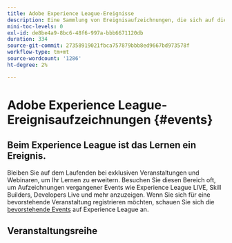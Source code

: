 ```yaml
---
title: Adobe Experience League-Ereignisse
description: Eine Sammlung von Ereignisaufzeichnungen, die sich auf die Verwendung von Enterprise-Produkten von Adobe konzentrieren
mini-toc-levels: 0
exl-id: de8be4a9-8bc6-48f6-997a-bbb6671120db
duration: 334
source-git-commit: 27358919021fbca757879bbb8ed9667bd973578f
workflow-type: tm+mt
source-wordcount: '1286'
ht-degree: 2%

---
```


# Adobe Experience League-Ereignisaufzeichnungen {#events}

## Beim Experience League ist das Lernen ein Ereignis.

Bleiben Sie auf dem Laufenden bei exklusiven Veranstaltungen und Webinaren, um Ihr Lernen zu erweitern. Besuchen Sie diesen Bereich oft, um Aufzeichnungen vergangener Events wie Experience League LIVE, Skill Builders, Developers Live und mehr anzuzeigen. Wenn Sie sich für eine bevorstehende Veranstaltung registrieren möchten, schauen Sie sich die [bevorstehende Events](https://%65xperienceleague.adobe.com/events/?lang=en) auf Experience League an.

## Veranstaltungsreihe

<!-- CARDS

* https://experienceleague.adobe.com/docs/events/acrobat-sign-webinars/overview.html
  {title = Acrobat Sign Webinars}
  {description = Learn from Adobe experts how to master new e-signature workflows in Acrobat Sign.}
  {image = https://cdn.experienceleague.adobe.com/thumb/exl-event-acrobat-sign-webinars.png}
{cta  = View recordings}
* https://experienceleague.adobe.com/docs/events/adobe-campaign-insider-recordings/overview.html
  {title = Adobe Campaign Insider Series}
  {description = Tips &amp; tricks and inspiration for Adobe Campaign customers to help evolve cross-channel marketing strategies, elevate team marketing practitioner skills, and help organizations launch more advanced cross-channel marketing strategies.}
  {image = https://cdn.experienceleague.adobe.com/thumb/exl-event-adobe-campaign-insider-series.png}
{cta  = View recordings}
* https://experienceleague.adobe.com/docs/events/adobe-content-management-forum-recordings/overview.html
  {title = Adobe Content Management Forum}
  {description = Learn from Adobe experts as they discuss the current and future state of content management strategy, deliverables, challenges, and technical requirements.}
  {image = https://cdn.experienceleague.adobe.com/thumb/exl-event-adobe-content-management-forum.png}
{cta  = View recordings}
* https://experienceleague.adobe.com/docs/events/adobe-commerce-product-update-recordings/overview.html
  {title = Adobe Commerce Product Updates}
  {description = The latest product innovations in Adobe Commerce, presented by the Adobe Commerce product team.}
  {image = https://cdn.experienceleague.adobe.com/thumb/exl-event-adobe-commerce-product-updates.png}
{cta  = View recordings}
* https://experienceleague.adobe.com/docs/events/adobe-developers-live-recordings/overview.html
  {title = Adobe Developers Live}
  {description = Adobe Developers Live brings together Adobe developers and experience builders with diverse backgrounds and a singular purpose - to create incredible end-to-end experiences.}
  {image = https://cdn.experienceleague.adobe.com/thumb/exl-event-adobe-developers-live.png}
{cta  = View recordings}
* https://experienceleague.adobe.com/docs/events/aem-champion-office-hours/overview.html
  {title = AEM Champion Office Hours}
  {description = If you are interested in advancing your knowledge and use of Adobe Experience Manager, interacting with Experience Manager thought leaders, and earning exclusive swag - then join the AEM Champion Office Hours User Group today!}
  {image = https://cdn.experienceleague.adobe.com/thumb/exl-event-aem-champions.png}
{cta  = View recordings}
* https://experienceleague.adobe.com/docs/events/apac-commerce-recordings/overview.html
  {title = APAC Adobe Commerce Webinars}
  {description = The APAC Commerce Webinar Series is a monthly cadence of workshops for Adobe Commerce customers that covers a wide range of topics from best practices to product roadmap and industry trends.}
  {image = https://cdn.experienceleague.adobe.com/thumb/exl-event-apac-commerce-series.png}
{cta  = View recordings}
* https://experienceleague.adobe.com/docs/events/adobe-customer-success-webinar-recordings/overview.html
  {title = Adobe Customer Success Webinars}
  {description = Adobe Customer Success-led webinars designed to empower you in optimizing your investment in Adobe's Experience Cloud. Gain valuable insights to maximize the value and increase the adoption of Adobe solutions.}
  {image = https://cdn.experienceleague.adobe.com/thumb/exl-event-customer-success-webinars.png}
{cta  = View recordings}
* https://experienceleague.adobe.com/docs/events/behind-the-brew-recordings/overview.html
  {title = Behind the Brew}
  {description = Behind the Brew, the companion series to Commerce & Coffee, is tailored for technically inclined customers seeking to master back-end best practices, integrations, and advanced functionalities to enhance their eCommerce experiences.}
  {image = https://cdn.experienceleague.adobe.com/thumb/exl-event-behind-the-brew.png}
{cta  = View recordings}
* https://experienceleague.adobe.com/docs/events/commerce-and-coffee-recordings/overview.html
  {title = Commerce and Coffee}
  {description = The Commerce & Coffee series is for existing Adobe Commerce customers of all skill levels and features Sr. Commerce Strategy Consultant, Corey Gelato. The series focuses on Commerce strategies and tactics, supported by statistics reflective of the event topic.}
  {image = https://cdn.experienceleague.adobe.com/thumb/exl-event-commerce-and-coffee.png}
{cta  = View recordings}
* https://experienceleague.adobe.com/docs/events/customer-data-management-voices-recordings/overview.html
  {title = Customer Data Management Voices}
  {description = Your destination as a customer data management technical and marketing practice leader and specialist. A one stop shop to hear from your peers, get inspired and learn about developments in martech.}
  {image = https://cdn.experienceleague.adobe.com/thumb/exl-event-customer-data-management-voices.png}
{cta  = View recordings}
* https://experienceleague.adobe.com/docs/events/data-drip-recordings/overview.html
  {title = Data Drip}
  {description = Join Adobe experts in the Data Drip series to explore the latest features and best practices in Adobe Analytics & Target, with live demonstrations ensuring customers maximize product potential and stay competitive.}
  {image = https://cdn.experienceleague.adobe.com/thumb/exl-event-data-drip.png}
{cta  = View recordings}
* https://experienceleague.adobe.com/docs/events/deep-dives-recordings/overview.html 
  {title = Deep Dives}
  {description = Deep Dive on-demand events recordings help you gain a better understanding how to use Adobe Marketo to support your business.}
  {image = https://cdn.experienceleague.adobe.com/thumb/exl-event-deep-dives.png}
{cta  = View recordings}
* https://experienceleague.adobe.com/docs/events/experience-league-live-recordings/overview.html
  {title = Experience League LIVE}
  {description = Experience League LIVE is a live streaming show produced by the Experience League team. It's a chance to connect with Adobe product experts and learn actionable tips, tricks, and strategies you can apply with the Adobe Experience Cloud applications.}
  {image = https://cdn.experienceleague.adobe.com/thumb/exl-event-experience-league-live.png}
{cta  = View recordings}
* https://experienceleague.adobe.com/docs/events/experience-manager-gems-recordings/overview.html
  {title = Experience Manager GEMS}
  {description = Technical Adobe Experience Manager deep dives delivered by Adobe experts. This series is a compliment of the product documentation and of all other technical channels regarding Adobe Experience Manager, allowing developers to get in touch and go deep on a specific topic.}
  {image = https://cdn.experienceleague.adobe.com/thumb/exl-event-aem-gems.png}
{cta  = View recordings}Experience Manager GEMS>
* https://experienceleague.adobe.com/docs/events/aemcs-release-update-recordings/overview.html
  {title = Experience Manager Release Overview}
  {description = Get a quick overview of the latest features on Adobe Experience Manager as a Cloud Service. These are short, roughly 10 minutes videos delivered by the AEM product team that share highlights of the latest release.}
  {image = https://cdn.experienceleague.adobe.com/thumb/exl-event-experience-manager-release-overview.png}
{cta  = View recordings}
* https://experienceleague.adobe.com/docs/events/learn-from-your-peers-recordings/overview.html
  {title = Learn from your Peers}  
  {description = Learn from Adobe experts and peers how to get the most from your Adobe solutions. With topics selected for practitioners, by practitioners, these interactive sessions share art of the possible use cases, best practices, and tips &amp; tricks.}
  {image = https://cdn.experienceleague.adobe.com/thumb/exl-event-learn-from-your-peers.png}
{cta  = View recordings}
* https://experienceleague.adobe.com/en/docs/events/genstudio-for-performance-marketing-events/overview
  {title = GenStudio for Performance Marketing Events}  
  {description = Discover upcoming and past webinars and events designed to help you master GenStudio for Performance Marketing.}
  {image = https://cdn.experienceleague.adobe.com/thumb/exl-event-genstudio-for-performance-marketing-events.png}
{cta  = View recordings}
* https://experienceleague.adobe.com/docs/events/marketo-and-mochas-recordings/overview.html
  {title = Marketo and Mochas}  
  {description = Marketo and Mochas will help you to gain a better understanding how to use Adobe Marketo to support your business.}
  {image = https://cdn.experienceleague.adobe.com/thumb/exl-event-marketo-and-mochas.png}
{cta  = View recordings}
* https://experienceleague.adobe.com/docs/events/espressos-and-experience-manager-recordings/overview.html
  {title = Espressos and Experience Manager}  
  {description = The Espressos & Experience Manager series, featuring Adobe experts, offers AEM (Sites & Assets) customers of all skill levels insights into common use cases, best practices, live demonstrations, and concludes with a Q&A session.}
  {image = https://cdn.experienceleague.adobe.com/thumb/exl-event-espressos-and-experience-manager.png}
{cta  = View recordings}
* https://experienceleague.adobe.com/docs/events/tech-sessions/overview.html
  {title = Experience Cloud Tech Sessions}  
  {description = Unlock Adobe Experience Cloud with Adobe expert-led Tech Sessions, available live and on-demand for seamless learning.}
  {image = https://cdn.experienceleague.adobe.com/thumb/exl-event-experience-cloud-tech-sessions.png}
{cta  = View recordings}
* https://experienceleague.adobe.com/docs/events/commerce-intelligence-webinar-recordings/overview.html
  {title = Adobe Commerce Intelligence}  
  {description = The Adobe Commerce Intelligence (aka MBI) webinar series is a periodic event for Adobe Commerce Intelligence customers. The webinars cover a wide range of topics and best practices for using Adobe Commerce Intelligence to its fullest potential.}
  {image = https://cdn.experienceleague.adobe.com/thumb/exl-event-adobe-commerce-intelligence-webinars.png}
{cta  = View recordings}
* https://experienceleague.adobe.com/docs/events/skill-builder-recordings/overview.html
  {title = Skill Builder}  
  {description = Skill Builder is a webinar series designed to build your knowledge base and maximize your investment in Adobe Experience Cloud.}
  {image = https://cdn.experienceleague.adobe.com/thumb/exl-event-skill-builders.png}
{cta  = View recordings}
* https://experienceleague.adobe.com/docs/events/the-skill-exchange-recordings/overview.html
  {title = Skill Exchange}  
  {description = Experience Makers The Skill Exchange is a global series of virtual customer learning events, focusing on diving deeper into Adobe Experience Cloud solutions. This program provides opportunity to learn from Adobe product experts and expert peers through sharing of best practices and tips &amp; tricks.}
  {image = https://cdn.experienceleague.adobe.com/thumb/exl-event-skill-exchange.png}
{cta  = View recordings}
* https://experienceleague.adobe.com/docs/events/wake-up-with-workfront-recordings/overview.html
  {title = Wake up with Workfront}  
  {description = The Wake Up with Workfront series showcases project management and workflow best practices for all skill levels, featuring actionable strategies, live demonstrations of Workfront's key features, and a concluding Q&A session.}
  {image = https://cdn.experienceleague.adobe.com/thumb/exl-event-wake-up-with-workfront.png}
{cta  = View recordings}
* https://experienceleague.adobe.com/docs/events/workfront-recordings/overview.html
  {title = Workfront}  
  {description = A library of recorded Workfront events where experts and peers share thoughts on how to use Workfront.}
  {image = https://cdn.experienceleague.adobe.com/thumb/exl-event-workfront.png}
{cta  = View recordings}

-->
<!-- START CARDS HTML - DO NOT MODIFY BY HAND -->
<div class="columns">
    <div class="column is-half-tablet is-half-desktop is-one-third-widescreen" aria-label="Acrobat Sign Webinars">
        <div class="card" style="height: 100%; display: flex; flex-direction: column; height: 100%;">
            <div class="card-image">
                <figure class="image x-is-16by9">
                    <a href="https://experienceleague.adobe.com/docs/events/acrobat-sign-webinars/overview.html" title="Acrobat Sign-Webinare" target="_blank" rel="referrer">
                        <img class="is-bordered-r-small" src="https://cdn.experienceleague.adobe.com/thumb/exl-event-acrobat-sign-webinars.png" alt="Acrobat Sign-Webinare"
                             style="width: 100%; aspect-ratio: 16 / 9; object-fit: cover; overflow: hidden; display: block; margin: auto;">
                    </a>
                </figure>
            </div>
            <div class="card-content is-padded-small" style="display: flex; flex-direction: column; flex-grow: 1; justify-content: space-between;">
                <div class="top-card-content">
                    <p class="headline is-size-6 has-text-weight-bold">
                        <a href="https://experienceleague.adobe.com/docs/events/acrobat-sign-webinars/overview.html" target="_blank" rel="referrer" title="Acrobat Sign-Webinare">Acrobat Sign-Webinare</a>
                    </p>
                    <p class="is-size-6">Erfahren Sie von Adobe-Experten, wie Sie neue E-Signatur-Workflows in Acrobat Sign meistern können.</p>
                </div>
                <a href="https://experienceleague.adobe.com/docs/events/acrobat-sign-webinars/overview.html" target="_blank" rel="referrer" class="spectrum-Button spectrum-Button--outline spectrum-Button--primary spectrum-Button--sizeM" style="align-self: flex-start; margin-top: 1rem;">
                    <span class="spectrum-Button-label has-no-wrap has-text-weight-bold">Aufzeichnungen anzeigen</span>
                </a>
            </div>
        </div>
    </div>
    <div class="column is-half-tablet is-half-desktop is-one-third-widescreen" aria-label="Adobe Campaign Insider Series">
        <div class="card" style="height: 100%; display: flex; flex-direction: column; height: 100%;">
            <div class="card-image">
                <figure class="image x-is-16by9">
                    <a href="https://experienceleague.adobe.com/docs/events/adobe-campaign-insider-recordings/overview.html" title="Adobe Campaign Insider-Reihe" target="_blank" rel="referrer">
                        <img class="is-bordered-r-small" src="https://cdn.experienceleague.adobe.com/thumb/exl-event-adobe-campaign-insider-series.png" alt="Adobe Campaign Insider-Reihe"
                             style="width: 100%; aspect-ratio: 16 / 9; object-fit: cover; overflow: hidden; display: block; margin: auto;">
                    </a>
                </figure>
            </div>
            <div class="card-content is-padded-small" style="display: flex; flex-direction: column; flex-grow: 1; justify-content: space-between;">
                <div class="top-card-content">
                    <p class="headline is-size-6 has-text-weight-bold">
                        <a href="https://experienceleague.adobe.com/docs/events/adobe-campaign-insider-recordings/overview.html" target="_blank" rel="referrer" title="Adobe Campaign Insider-Reihe">Adobe Campaign Insider-Reihe</a>
                    </p>
                    <p class="is-size-6">Tipps und Tricks und Anregungen für Kunden von Adobe Campaign, um kanalübergreifende Marketing-Strategien zu entwickeln, die Fähigkeiten von Team-Marketing-Fachleuten zu verbessern und Unternehmen dabei zu helfen, erweiterte kanalübergreifende Marketing-Strategien zu starten.</p>
                </div>
                <a href="https://experienceleague.adobe.com/docs/events/adobe-campaign-insider-recordings/overview.html" target="_blank" rel="referrer" class="spectrum-Button spectrum-Button--outline spectrum-Button--primary spectrum-Button--sizeM" style="align-self: flex-start; margin-top: 1rem;">
                    <span class="spectrum-Button-label has-no-wrap has-text-weight-bold">Aufzeichnungen anzeigen</span>
                </a>
            </div>
        </div>
    </div>
    <div class="column is-half-tablet is-half-desktop is-one-third-widescreen" aria-label="Adobe Content Management Forum">
        <div class="card" style="height: 100%; display: flex; flex-direction: column; height: 100%;">
            <div class="card-image">
                <figure class="image x-is-16by9">
                    <a href="https://experienceleague.adobe.com/docs/events/adobe-content-management-forum-recordings/overview.html" title="Adobe Content Management Forum" target="_blank" rel="referrer">
                        <img class="is-bordered-r-small" src="https://cdn.experienceleague.adobe.com/thumb/exl-event-adobe-content-management-forum.png" alt="Adobe Content Management Forum"
                             style="width: 100%; aspect-ratio: 16 / 9; object-fit: cover; overflow: hidden; display: block; margin: auto;">
                    </a>
                </figure>
            </div>
            <div class="card-content is-padded-small" style="display: flex; flex-direction: column; flex-grow: 1; justify-content: space-between;">
                <div class="top-card-content">
                    <p class="headline is-size-6 has-text-weight-bold">
                        <a href="https://experienceleague.adobe.com/docs/events/adobe-content-management-forum-recordings/overview.html" target="_blank" rel="referrer" title="Adobe Content Management Forum">Adobe Content Management Forum</a>
                    </p>
                    <p class="is-size-6">Lernen Sie von Adobe-Experten, die den aktuellen und zukünftigen Status der Content-Management-Strategie, Ergebnisse, Herausforderungen und technische Anforderungen besprechen.</p>
                </div>
                <a href="https://experienceleague.adobe.com/docs/events/adobe-content-management-forum-recordings/overview.html" target="_blank" rel="referrer" class="spectrum-Button spectrum-Button--outline spectrum-Button--primary spectrum-Button--sizeM" style="align-self: flex-start; margin-top: 1rem;">
                    <span class="spectrum-Button-label has-no-wrap has-text-weight-bold">Aufzeichnungen anzeigen</span>
                </a>
            </div>
        </div>
    </div>
    <div class="column is-half-tablet is-half-desktop is-one-third-widescreen" aria-label="Adobe Commerce Product Updates">
        <div class="card" style="height: 100%; display: flex; flex-direction: column; height: 100%;">
            <div class="card-image">
                <figure class="image x-is-16by9">
                    <a href="https://experienceleague.adobe.com/docs/events/adobe-commerce-product-update-recordings/overview.html" title="Adobe Commerce-Produktaktualisierungen" target="_blank" rel="referrer">
                        <img class="is-bordered-r-small" src="https://cdn.experienceleague.adobe.com/thumb/exl-event-adobe-commerce-product-updates.png" alt="Adobe Commerce-Produktaktualisierungen"
                             style="width: 100%; aspect-ratio: 16 / 9; object-fit: cover; overflow: hidden; display: block; margin: auto;">
                    </a>
                </figure>
            </div>
            <div class="card-content is-padded-small" style="display: flex; flex-direction: column; flex-grow: 1; justify-content: space-between;">
                <div class="top-card-content">
                    <p class="headline is-size-6 has-text-weight-bold">
                        <a href="https://experienceleague.adobe.com/docs/events/adobe-commerce-product-update-recordings/overview.html" target="_blank" rel="referrer" title="Adobe Commerce-Produktaktualisierungen">Adobe Commerce-Produktaktualisierungen</a>
                    </p>
                    <p class="is-size-6">Die neuesten Produktinnovationen in Adobe Commerce, präsentiert vom Adobe Commerce-Produktteam.</p>
                </div>
                <a href="https://experienceleague.adobe.com/docs/events/adobe-commerce-product-update-recordings/overview.html" target="_blank" rel="referrer" class="spectrum-Button spectrum-Button--outline spectrum-Button--primary spectrum-Button--sizeM" style="align-self: flex-start; margin-top: 1rem;">
                    <span class="spectrum-Button-label has-no-wrap has-text-weight-bold">Aufzeichnungen anzeigen</span>
                </a>
            </div>
        </div>
    </div>
    <div class="column is-half-tablet is-half-desktop is-one-third-widescreen" aria-label="Adobe Developers Live">
        <div class="card" style="height: 100%; display: flex; flex-direction: column; height: 100%;">
            <div class="card-image">
                <figure class="image x-is-16by9">
                    <a href="https://experienceleague.adobe.com/docs/events/adobe-developers-live-recordings/overview.html" title="Adobe Developers Live" target="_blank" rel="referrer">
                        <img class="is-bordered-r-small" src="https://cdn.experienceleague.adobe.com/thumb/exl-event-adobe-developers-live.png" alt="Adobe Developers Live"
                             style="width: 100%; aspect-ratio: 16 / 9; object-fit: cover; overflow: hidden; display: block; margin: auto;">
                    </a>
                </figure>
            </div>
            <div class="card-content is-padded-small" style="display: flex; flex-direction: column; flex-grow: 1; justify-content: space-between;">
                <div class="top-card-content">
                    <p class="headline is-size-6 has-text-weight-bold">
                        <a href="https://experienceleague.adobe.com/docs/events/adobe-developers-live-recordings/overview.html" target="_blank" rel="referrer" title="Adobe Developers Live">Adobe Developers Live</a>
                    </p>
                    <p class="is-size-6">Adobe Developers Live führt Adobe-Entwickler und Erlebnisgestalter mit unterschiedlichem Hintergrund zusammen, um herausragende End-to-End-Erlebnisse zu schaffen.</p>
                </div>
                <a href="https://experienceleague.adobe.com/docs/events/adobe-developers-live-recordings/overview.html" target="_blank" rel="referrer" class="spectrum-Button spectrum-Button--outline spectrum-Button--primary spectrum-Button--sizeM" style="align-self: flex-start; margin-top: 1rem;">
                    <span class="spectrum-Button-label has-no-wrap has-text-weight-bold">Aufzeichnungen anzeigen</span>
                </a>
            </div>
        </div>
    </div>
    <div class="column is-half-tablet is-half-desktop is-one-third-widescreen" aria-label="AEM Champion Office Hours">
        <div class="card" style="height: 100%; display: flex; flex-direction: column; height: 100%;">
            <div class="card-image">
                <figure class="image x-is-16by9">
                    <a href="https://experienceleague.adobe.com/docs/events/aem-champion-office-hours/overview.html" title="AEM Champion Office Hours" target="_blank" rel="referrer">
                        <img class="is-bordered-r-small" src="https://cdn.experienceleague.adobe.com/thumb/exl-event-aem-champions.png" alt="AEM Champion Office Hours"
                             style="width: 100%; aspect-ratio: 16 / 9; object-fit: cover; overflow: hidden; display: block; margin: auto;">
                    </a>
                </figure>
            </div>
            <div class="card-content is-padded-small" style="display: flex; flex-direction: column; flex-grow: 1; justify-content: space-between;">
                <div class="top-card-content">
                    <p class="headline is-size-6 has-text-weight-bold">
                        <a href="https://experienceleague.adobe.com/docs/events/aem-champion-office-hours/overview.html" target="_blank" rel="referrer" title="AEM Champion Office Hours">AEM Champion Office Hours</a>
                    </p>
                    <p class="is-size-6">Wenn Sie daran interessiert sind, Ihr Wissen über und die Verwendung von Adobe Experience Manager zu erweitern, mit Experience Manager-Vordenkern zu interagieren und exklusive Swaps zu erwerben, dann treten Sie noch heute der AEM Champion Office Hours-Benutzergruppe bei!</p>
                </div>
                <a href="https://experienceleague.adobe.com/docs/events/aem-champion-office-hours/overview.html" target="_blank" rel="referrer" class="spectrum-Button spectrum-Button--outline spectrum-Button--primary spectrum-Button--sizeM" style="align-self: flex-start; margin-top: 1rem;">
                    <span class="spectrum-Button-label has-no-wrap has-text-weight-bold">Aufzeichnungen anzeigen</span>
                </a>
            </div>
        </div>
    </div>
    <div class="column is-half-tablet is-half-desktop is-one-third-widescreen" aria-label="APAC Adobe Commerce Webinars">
        <div class="card" style="height: 100%; display: flex; flex-direction: column; height: 100%;">
            <div class="card-image">
                <figure class="image x-is-16by9">
                    <a href="https://experienceleague.adobe.com/docs/events/apac-commerce-recordings/overview.html" title="APAC Adobe Commerce-Webinare" target="_blank" rel="referrer">
                        <img class="is-bordered-r-small" src="https://cdn.experienceleague.adobe.com/thumb/exl-event-apac-commerce-series.png" alt="APAC Adobe Commerce-Webinare"
                             style="width: 100%; aspect-ratio: 16 / 9; object-fit: cover; overflow: hidden; display: block; margin: auto;">
                    </a>
                </figure>
            </div>
            <div class="card-content is-padded-small" style="display: flex; flex-direction: column; flex-grow: 1; justify-content: space-between;">
                <div class="top-card-content">
                    <p class="headline is-size-6 has-text-weight-bold">
                        <a href="https://experienceleague.adobe.com/docs/events/apac-commerce-recordings/overview.html" target="_blank" rel="referrer" title="APAC Adobe Commerce-Webinare">APAC Adobe Commerce-Webinare</a>
                    </p>
                    <p class="is-size-6">Die Webinar-Serie von APAC Commerce ist eine monatliche Reihe von Workshops für Adobe Commerce-Kunden, die eine breite Palette von Themen abdecken, von Best Practices bis hin zu Produkt-Roadmaps und Branchentrends.</p>
                </div>
                <a href="https://experienceleague.adobe.com/docs/events/apac-commerce-recordings/overview.html" target="_blank" rel="referrer" class="spectrum-Button spectrum-Button--outline spectrum-Button--primary spectrum-Button--sizeM" style="align-self: flex-start; margin-top: 1rem;">
                    <span class="spectrum-Button-label has-no-wrap has-text-weight-bold">Aufzeichnungen anzeigen</span>
                </a>
            </div>
        </div>
    </div>
    <div class="column is-half-tablet is-half-desktop is-one-third-widescreen" aria-label="Adobe Customer Success Webinars">
        <div class="card" style="height: 100%; display: flex; flex-direction: column; height: 100%;">
            <div class="card-image">
                <figure class="image x-is-16by9">
                    <a href="https://experienceleague.adobe.com/docs/events/adobe-customer-success-webinar-recordings/overview.html" title="Adobe Customer Success-Webinare" target="_blank" rel="referrer">
                        <img class="is-bordered-r-small" src="https://cdn.experienceleague.adobe.com/thumb/exl-event-customer-success-webinars.png" alt="Adobe Customer Success-Webinare"
                             style="width: 100%; aspect-ratio: 16 / 9; object-fit: cover; overflow: hidden; display: block; margin: auto;">
                    </a>
                </figure>
            </div>
            <div class="card-content is-padded-small" style="display: flex; flex-direction: column; flex-grow: 1; justify-content: space-between;">
                <div class="top-card-content">
                    <p class="headline is-size-6 has-text-weight-bold">
                        <a href="https://experienceleague.adobe.com/docs/events/adobe-customer-success-webinar-recordings/overview.html" target="_blank" rel="referrer" title="Adobe Customer Success-Webinare">Adobe-Kundenerfolgs-Webinare</a>
                    </p>
                    <p class="is-size-6">Adobe Kundenerfolgs-geführte Webinare, die Sie bei der Optimierung Ihrer Investition in Adobe-Experience Cloud unterstützen. Wertvolle Erkenntnisse gewinnen, um den Wert zu maximieren und die Akzeptanz von Adobe-Lösungen zu steigern.</p>
                </div>
                <a href="https://experienceleague.adobe.com/docs/events/adobe-customer-success-webinar-recordings/overview.html" target="_blank" rel="referrer" class="spectrum-Button spectrum-Button--outline spectrum-Button--primary spectrum-Button--sizeM" style="align-self: flex-start; margin-top: 1rem;">
                    <span class="spectrum-Button-label has-no-wrap has-text-weight-bold">Aufzeichnungen anzeigen</span>
                </a>
            </div>
        </div>
    </div>
    <div class="column is-half-tablet is-half-desktop is-one-third-widescreen" aria-label="Behind the Brew">
        <div class="card" style="height: 100%; display: flex; flex-direction: column; height: 100%;">
            <div class="card-image">
                <figure class="image x-is-16by9">
                    <a href="https://experienceleague.adobe.com/docs/events/behind-the-brew-recordings/overview.html" title="In: Behind the Brew" target="_blank" rel="referrer">
                        <img class="is-bordered-r-small" src="https://cdn.experienceleague.adobe.com/thumb/exl-event-behind-the-brew.png" alt="In: Behind the Brew"
                             style="width: 100%; aspect-ratio: 16 / 9; object-fit: cover; overflow: hidden; display: block; margin: auto;">
                    </a>
                </figure>
            </div>
            <div class="card-content is-padded-small" style="display: flex; flex-direction: column; flex-grow: 1; justify-content: space-between;">
                <div class="top-card-content">
                    <p class="headline is-size-6 has-text-weight-bold">
                        <a href="https://experienceleague.adobe.com/docs/events/behind-the-brew-recordings/overview.html" target="_blank" rel="referrer" title="In: Behind the Brew">Hinter dem Gebräu</a>
                    </p>
                    <p class="is-size-6">Behind the Brew, die Begleitserie zu Commerce &amp; Coffee, ist auf technisch versierte Kundinnen und Kunden zugeschnitten, die versuchen, Back-End-Best Practices, Integrationen und erweiterte Funktionen zu beherrschen, um ihre E-Commerce-Erlebnisse zu verbessern.</p>
                </div>
                <a href="https://experienceleague.adobe.com/docs/events/behind-the-brew-recordings/overview.html" target="_blank" rel="referrer" class="spectrum-Button spectrum-Button--outline spectrum-Button--primary spectrum-Button--sizeM" style="align-self: flex-start; margin-top: 1rem;">
                    <span class="spectrum-Button-label has-no-wrap has-text-weight-bold">Aufzeichnungen anzeigen</span>
                </a>
            </div>
        </div>
    </div>
    <div class="column is-half-tablet is-half-desktop is-one-third-widescreen" aria-label="Commerce and Coffee">
        <div class="card" style="height: 100%; display: flex; flex-direction: column; height: 100%;">
            <div class="card-image">
                <figure class="image x-is-16by9">
                    <a href="https://experienceleague.adobe.com/docs/events/commerce-and-coffee-recordings/overview.html" title="Commerce und Kaffee" target="_blank" rel="referrer">
                        <img class="is-bordered-r-small" src="https://cdn.experienceleague.adobe.com/thumb/exl-event-commerce-and-coffee.png" alt="Commerce und Kaffee"
                             style="width: 100%; aspect-ratio: 16 / 9; object-fit: cover; overflow: hidden; display: block; margin: auto;">
                    </a>
                </figure>
            </div>
            <div class="card-content is-padded-small" style="display: flex; flex-direction: column; flex-grow: 1; justify-content: space-between;">
                <div class="top-card-content">
                    <p class="headline is-size-6 has-text-weight-bold">
                        <a href="https://experienceleague.adobe.com/docs/events/commerce-and-coffee-recordings/overview.html" target="_blank" rel="referrer" title="Commerce und Kaffee">Commerce und Kaffee</a>
                    </p>
                    <p class="is-size-6">Die Commerce &amp; Coffee-Serie richtet sich an bestehende Adobe Commerce-Kunden aller Qualifikationsstufen und Funktionen, Sr. Commerce Strategy Consultant, Corey Gelato. Die Serie konzentriert sich auf Strategien und Taktiken von Commerce, unterstützt durch Statistiken, die das Veranstaltungsthema widerspiegeln.</p>
                </div>
                <a href="https://experienceleague.adobe.com/docs/events/commerce-and-coffee-recordings/overview.html" target="_blank" rel="referrer" class="spectrum-Button spectrum-Button--outline spectrum-Button--primary spectrum-Button--sizeM" style="align-self: flex-start; margin-top: 1rem;">
                    <span class="spectrum-Button-label has-no-wrap has-text-weight-bold">Aufzeichnungen anzeigen</span>
                </a>
            </div>
        </div>
    </div>
    <div class="column is-half-tablet is-half-desktop is-one-third-widescreen" aria-label="Customer Data Management Voices">
        <div class="card" style="height: 100%; display: flex; flex-direction: column; height: 100%;">
            <div class="card-image">
                <figure class="image x-is-16by9">
                    <a href="https://experienceleague.adobe.com/docs/events/customer-data-management-voices-recordings/overview.html?lang=de" title="Customer Data Management - Voices" target="_blank" rel="referrer">
                        <img class="is-bordered-r-small" src="https://cdn.experienceleague.adobe.com/thumb/exl-event-customer-data-management-voices.png" alt="Customer Data Management - Voices"
                             style="width: 100%; aspect-ratio: 16 / 9; object-fit: cover; overflow: hidden; display: block; margin: auto;">
                    </a>
                </figure>
            </div>
            <div class="card-content is-padded-small" style="display: flex; flex-direction: column; flex-grow: 1; justify-content: space-between;">
                <div class="top-card-content">
                    <p class="headline is-size-6 has-text-weight-bold">
                        <a href="https://experienceleague.adobe.com/docs/events/customer-data-management-voices-recordings/overview.html?lang=de" target="_blank" rel="referrer" title="Customer Data Management - Voices">Customer Data Management - Voices</a>
                    </p>
                    <p class="is-size-6">Ihr Ziel als technischer Leiter und Spezialist für Kundendaten-Management und Marketing. Ein One-Stopp-Shop, um von Gleich gesinnten zu hören, sich inspirieren zu lassen und mehr über Entwicklungen in martech zu erfahren.</p>
                </div>
                <a href="https://experienceleague.adobe.com/docs/events/customer-data-management-voices-recordings/overview.html?lang=de" target="_blank" rel="referrer" class="spectrum-Button spectrum-Button--outline spectrum-Button--primary spectrum-Button--sizeM" style="align-self: flex-start; margin-top: 1rem;">
                    <span class="spectrum-Button-label has-no-wrap has-text-weight-bold">Aufzeichnungen anzeigen</span>
                </a>
            </div>
        </div>
    </div>
    <div class="column is-half-tablet is-half-desktop is-one-third-widescreen" aria-label="Data Drip">
        <div class="card" style="height: 100%; display: flex; flex-direction: column; height: 100%;">
            <div class="card-image">
                <figure class="image x-is-16by9">
                    <a href="https://experienceleague.adobe.com/docs/events/data-drip-recordings/overview.html" title="Datenverlust" target="_blank" rel="referrer">
                        <img class="is-bordered-r-small" src="https://cdn.experienceleague.adobe.com/thumb/exl-event-data-drip.png" alt="Datenverlust"
                             style="width: 100%; aspect-ratio: 16 / 9; object-fit: cover; overflow: hidden; display: block; margin: auto;">
                    </a>
                </figure>
            </div>
            <div class="card-content is-padded-small" style="display: flex; flex-direction: column; flex-grow: 1; justify-content: space-between;">
                <div class="top-card-content">
                    <p class="headline is-size-6 has-text-weight-bold">
                        <a href="https://experienceleague.adobe.com/docs/events/data-drip-recordings/overview.html" target="_blank" rel="referrer" title="Datenverlust">Datentropfen</a>
                    </p>
                    <p class="is-size-6">Erkunden Sie gemeinsam mit Adobe-Experten der Data Drip-Serie die neuesten Funktionen und Best Practices in Adobe Analytics und Target. Live-Demonstrationen sorgen dafür, dass Kunden ihr Produktpotenzial maximieren und wettbewerbsfähig bleiben.</p>
                </div>
                <a href="https://experienceleague.adobe.com/docs/events/data-drip-recordings/overview.html" target="_blank" rel="referrer" class="spectrum-Button spectrum-Button--outline spectrum-Button--primary spectrum-Button--sizeM" style="align-self: flex-start; margin-top: 1rem;">
                    <span class="spectrum-Button-label has-no-wrap has-text-weight-bold">Aufzeichnungen anzeigen</span>
                </a>
            </div>
        </div>
    </div>
    <div class="column is-half-tablet is-half-desktop is-one-third-widescreen" aria-label="Deep Dives">
        <div class="card" style="height: 100%; display: flex; flex-direction: column; height: 100%;">
            <div class="card-image">
                <figure class="image x-is-16by9">
                    <a href="https://experienceleague.adobe.com/docs/events/deep-dives-recordings/overview.html" title="Tiefe Tauchgänge" target="_blank" rel="referrer">
                        <img class="is-bordered-r-small" src="https://cdn.experienceleague.adobe.com/thumb/exl-event-deep-dives.png" alt="Tiefe Tauchgänge"
                             style="width: 100%; aspect-ratio: 16 / 9; object-fit: cover; overflow: hidden; display: block; margin: auto;">
                    </a>
                </figure>
            </div>
            <div class="card-content is-padded-small" style="display: flex; flex-direction: column; flex-grow: 1; justify-content: space-between;">
                <div class="top-card-content">
                    <p class="headline is-size-6 has-text-weight-bold">
                        <a href="https://experienceleague.adobe.com/docs/events/deep-dives-recordings/overview.html" target="_blank" rel="referrer" title="Tiefe Tauchgänge">Tiefe Tauchgänge</a>
                    </p>
                    <p class="is-size-6">Detaillierte Einblicke in die On-Demand-Ereignisaufzeichnungen helfen Ihnen dabei, besser zu verstehen, wie Sie Adobe Marketo zur Unterstützung Ihres Unternehmens verwenden können.</p>
                </div>
                <a href="https://experienceleague.adobe.com/docs/events/deep-dives-recordings/overview.html" target="_blank" rel="referrer" class="spectrum-Button spectrum-Button--outline spectrum-Button--primary spectrum-Button--sizeM" style="align-self: flex-start; margin-top: 1rem;">
                    <span class="spectrum-Button-label has-no-wrap has-text-weight-bold">Aufzeichnungen anzeigen</span>
                </a>
            </div>
        </div>
    </div>
    <div class="column is-half-tablet is-half-desktop is-one-third-widescreen" aria-label="Experience League LIVE">
        <div class="card" style="height: 100%; display: flex; flex-direction: column; height: 100%;">
            <div class="card-image">
                <figure class="image x-is-16by9">
                    <a href="https://experienceleague.adobe.com/docs/events/experience-league-live-recordings/overview.html" title="Experience League LIVE " target="_blank" rel="referrer">
                        <img class="is-bordered-r-small" src="https://cdn.experienceleague.adobe.com/thumb/exl-event-experience-league-live.png" alt="Experience League LIVE "
                             style="width: 100%; aspect-ratio: 16 / 9; object-fit: cover; overflow: hidden; display: block; margin: auto;">
                    </a>
                </figure>
            </div>
            <div class="card-content is-padded-small" style="display: flex; flex-direction: column; flex-grow: 1; justify-content: space-between;">
                <div class="top-card-content">
                    <p class="headline is-size-6 has-text-weight-bold">
                        <a href="https://experienceleague.adobe.com/docs/events/experience-league-live-recordings/overview.html" target="_blank" rel="referrer" title="Experience League LIVE ">Experience League LIVE </a>
                    </p>
                    <p class="is-size-6">Experience League LIVE ist eine vom Experience League-Team produzierte Live-Streaming-Show. Dort haben Sie Gelegenheit, sich mit Adobe-Produktexperten auszutauschen und praktische Tipps, Tricks und Strategien für die Arbeit mit den Adobe Experience Cloud-Programmen kennenzulernen.</p>
                </div>
                <a href="https://experienceleague.adobe.com/docs/events/experience-league-live-recordings/overview.html" target="_blank" rel="referrer" class="spectrum-Button spectrum-Button--outline spectrum-Button--primary spectrum-Button--sizeM" style="align-self: flex-start; margin-top: 1rem;">
                    <span class="spectrum-Button-label has-no-wrap has-text-weight-bold">Aufzeichnungen anzeigen</span>
                </a>
            </div>
        </div>
    </div>
    <div class="column is-half-tablet is-half-desktop is-one-third-widescreen" aria-label="Experience Manager GEMS">
        <div class="card" style="height: 100%; display: flex; flex-direction: column; height: 100%;">
            <div class="card-image">
                <figure class="image x-is-16by9">
                    <a href="https://experienceleague.adobe.com/docs/events/experience-manager-gems-recordings/overview.html" title="EXPERIENCE MANAGER GEMS" target="_blank" rel="referrer">
                        <img class="is-bordered-r-small" src="https://cdn.experienceleague.adobe.com/thumb/exl-event-aem-gems.png" alt="EXPERIENCE MANAGER GEMS"
                             style="width: 100%; aspect-ratio: 16 / 9; object-fit: cover; overflow: hidden; display: block; margin: auto;">
                    </a>
                </figure>
            </div>
            <div class="card-content is-padded-small" style="display: flex; flex-direction: column; flex-grow: 1; justify-content: space-between;">
                <div class="top-card-content">
                    <p class="headline is-size-6 has-text-weight-bold">
                        <a href="https://experienceleague.adobe.com/docs/events/experience-manager-gems-recordings/overview.html" target="_blank" rel="referrer" title="EXPERIENCE MANAGER GEMS">Experience Manager-GEMS</a>
                    </p>
                    <p class="is-size-6">Detaillierte Einblicke in technische Adobe Experience Manager von Adobe-Experten. Diese Reihe ist eine Ergänzung der Produktdokumentation und aller anderen technischen Kanäle zu Adobe Experience Manager, sodass Entwicklerinnen und Entwickler sich mit einem bestimmten Thema vertraut machen können.</p>
                </div>
                <a href="https://experienceleague.adobe.com/docs/events/experience-manager-gems-recordings/overview.html" target="_blank" rel="referrer" class="spectrum-Button spectrum-Button--outline spectrum-Button--primary spectrum-Button--sizeM" style="align-self: flex-start; margin-top: 1rem;">
                    <span class="spectrum-Button-label has-no-wrap has-text-weight-bold">Aufzeichnungen anzeigen</span>
                </a>
            </div>
        </div>
    </div>
    <div class="column is-half-tablet is-half-desktop is-one-third-widescreen" aria-label="Experience Manager Release Overview">
        <div class="card" style="height: 100%; display: flex; flex-direction: column; height: 100%;">
            <div class="card-image">
                <figure class="image x-is-16by9">
                    <a href="https://experienceleague.adobe.com/docs/events/aemcs-release-update-recordings/overview.html?lang=de" title="Übersicht über die Experience Manager-Version" target="_blank" rel="referrer">
                        <img class="is-bordered-r-small" src="https://cdn.experienceleague.adobe.com/thumb/exl-event-experience-manager-release-overview.png" alt="Übersicht über die Experience Manager-Version"
                             style="width: 100%; aspect-ratio: 16 / 9; object-fit: cover; overflow: hidden; display: block; margin: auto;">
                    </a>
                </figure>
            </div>
            <div class="card-content is-padded-small" style="display: flex; flex-direction: column; flex-grow: 1; justify-content: space-between;">
                <div class="top-card-content">
                    <p class="headline is-size-6 has-text-weight-bold">
                        Übersicht über die <a href="https://experienceleague.adobe.com/docs/events/aemcs-release-update-recordings/overview.html?lang=de" target="_blank" rel="referrer" title="Übersicht über die Experience Manager-Version">Experience Manager-Version</a>
                    </p>
                    <p class="is-size-6">Verschaffen Sie sich einen schnellen Überblick über die neuesten Funktionen in Adobe Experience Manager as a Cloud Service. Dies sind kurze, etwa 10-minütige Videos, die vom AEM-Produkt-Team bereitgestellt werden und über die Highlights der neuesten Version informieren.</p>
                </div>
                <a href="https://experienceleague.adobe.com/docs/events/aemcs-release-update-recordings/overview.html?lang=de" target="_blank" rel="referrer" class="spectrum-Button spectrum-Button--outline spectrum-Button--primary spectrum-Button--sizeM" style="align-self: flex-start; margin-top: 1rem;">
                    <span class="spectrum-Button-label has-no-wrap has-text-weight-bold">Aufzeichnungen anzeigen</span>
                </a>
            </div>
        </div>
    </div>
    <div class="column is-half-tablet is-half-desktop is-one-third-widescreen" aria-label="Learn from your Peers">
        <div class="card" style="height: 100%; display: flex; flex-direction: column; height: 100%;">
            <div class="card-image">
                <figure class="image x-is-16by9">
                    <a href="https://experienceleague.adobe.com/docs/events/learn-from-your-peers-recordings/overview.html" title="Von Kollegen lernen" target="_blank" rel="referrer">
                        <img class="is-bordered-r-small" src="https://cdn.experienceleague.adobe.com/thumb/exl-event-learn-from-your-peers.png" alt="Von Kollegen lernen"
                             style="width: 100%; aspect-ratio: 16 / 9; object-fit: cover; overflow: hidden; display: block; margin: auto;">
                    </a>
                </figure>
            </div>
            <div class="card-content is-padded-small" style="display: flex; flex-direction: column; flex-grow: 1; justify-content: space-between;">
                <div class="top-card-content">
                    <p class="headline is-size-6 has-text-weight-bold">
                        <a href="https://experienceleague.adobe.com/docs/events/learn-from-your-peers-recordings/overview.html" target="_blank" rel="referrer" title="Von Kollegen lernen">Lernen von Kollegen</a>
                    </p>
                    <p class="is-size-6">Erfahren Sie von Adobe-Experten und Kollegen, wie Sie Ihre Adobe-Lösungen optimal nutzen können. Mit Themen, die von Fachleuten bzw. Fachleuten ausgewählt wurden, teilen diese interaktiven Sitzungen einen Teil der möglichen Anwendungsfälle, Best Practices und Tipps und Tricks.</p>
                </div>
                <a href="https://experienceleague.adobe.com/docs/events/learn-from-your-peers-recordings/overview.html" target="_blank" rel="referrer" class="spectrum-Button spectrum-Button--outline spectrum-Button--primary spectrum-Button--sizeM" style="align-self: flex-start; margin-top: 1rem;">
                    <span class="spectrum-Button-label has-no-wrap has-text-weight-bold">Aufzeichnungen anzeigen</span>
                </a>
            </div>
        </div>
    </div>
    <div class="column is-half-tablet is-half-desktop is-one-third-widescreen" aria-label="GenStudio for Performance Marketing Events">
        <div class="card" style="height: 100%; display: flex; flex-direction: column; height: 100%;">
            <div class="card-image">
                <figure class="image x-is-16by9">
                    <a href="https://experienceleague.adobe.com/en/docs/events/genstudio-for-performance-marketing-events/overview" title="GenStudio for Performance Marketing-Ereignisse" target="_blank" rel="referrer">
                        <img class="is-bordered-r-small" src="https://cdn.experienceleague.adobe.com/thumb/exl-event-genstudio-for-performance-marketing-events.png" alt="GenStudio for Performance Marketing-Ereignisse"
                             style="width: 100%; aspect-ratio: 16 / 9; object-fit: cover; overflow: hidden; display: block; margin: auto;">
                    </a>
                </figure>
            </div>
            <div class="card-content is-padded-small" style="display: flex; flex-direction: column; flex-grow: 1; justify-content: space-between;">
                <div class="top-card-content">
                    <p class="headline is-size-6 has-text-weight-bold">
                        <a href="https://experienceleague.adobe.com/en/docs/events/genstudio-for-performance-marketing-events/overview" target="_blank" rel="referrer" title="GenStudio for Performance Marketing-Ereignisse">GenStudio for Performance Marketing-Ereignisse</a>
                    </p>
                    <p class="is-size-6">Entdecken Sie bevorstehende und frühere Webinare und Veranstaltungen, die Ihnen dabei helfen, GenStudio for Performance Marketing zu meistern.</p>
                </div>
                <a href="https://experienceleague.adobe.com/en/docs/events/genstudio-for-performance-marketing-events/overview" target="_blank" rel="referrer" class="spectrum-Button spectrum-Button--outline spectrum-Button--primary spectrum-Button--sizeM" style="align-self: flex-start; margin-top: 1rem;">
                    <span class="spectrum-Button-label has-no-wrap has-text-weight-bold">Aufzeichnungen anzeigen</span>
                </a>
            </div>
        </div>
    </div>
    <div class="column is-half-tablet is-half-desktop is-one-third-widescreen" aria-label="Marketo and Mochas">
        <div class="card" style="height: 100%; display: flex; flex-direction: column; height: 100%;">
            <div class="card-image">
                <figure class="image x-is-16by9">
                    <a href="https://experienceleague.adobe.com/docs/events/marketo-and-mochas-recordings/overview.html" title="Marketo und Mokkas" target="_blank" rel="referrer">
                        <img class="is-bordered-r-small" src="https://cdn.experienceleague.adobe.com/thumb/exl-event-marketo-and-mochas.png" alt="Marketo und Mokkas"
                             style="width: 100%; aspect-ratio: 16 / 9; object-fit: cover; overflow: hidden; display: block; margin: auto;">
                    </a>
                </figure>
            </div>
            <div class="card-content is-padded-small" style="display: flex; flex-direction: column; flex-grow: 1; justify-content: space-between;">
                <div class="top-card-content">
                    <p class="headline is-size-6 has-text-weight-bold">
                        <a href="https://experienceleague.adobe.com/docs/events/marketo-and-mochas-recordings/overview.html" target="_blank" rel="referrer" title="Marketo und Mokkas">Marketo und Mokkas</a>
                    </p>
                    <p class="is-size-6">Marketo und Mokkas helfen Ihnen dabei, besser zu verstehen, wie Sie Adobe Marketo verwenden können, um Ihr Unternehmen zu unterstützen.</p>
                </div>
                <a href="https://experienceleague.adobe.com/docs/events/marketo-and-mochas-recordings/overview.html" target="_blank" rel="referrer" class="spectrum-Button spectrum-Button--outline spectrum-Button--primary spectrum-Button--sizeM" style="align-self: flex-start; margin-top: 1rem;">
                    <span class="spectrum-Button-label has-no-wrap has-text-weight-bold">Aufzeichnungen anzeigen</span>
                </a>
            </div>
        </div>
    </div>
    <div class="column is-half-tablet is-half-desktop is-one-third-widescreen" aria-label="Espressos and Experience Manager">
        <div class="card" style="height: 100%; display: flex; flex-direction: column; height: 100%;">
            <div class="card-image">
                <figure class="image x-is-16by9">
                    <a href="https://experienceleague.adobe.com/docs/events/espressos-and-experience-manager-recordings/overview.html" title="Espresso und Experience Manager" target="_blank" rel="referrer">
                        <img class="is-bordered-r-small" src="https://cdn.experienceleague.adobe.com/thumb/exl-event-espressos-and-experience-manager.png" alt="Espresso und Experience Manager"
                             style="width: 100%; aspect-ratio: 16 / 9; object-fit: cover; overflow: hidden; display: block; margin: auto;">
                    </a>
                </figure>
            </div>
            <div class="card-content is-padded-small" style="display: flex; flex-direction: column; flex-grow: 1; justify-content: space-between;">
                <div class="top-card-content">
                    <p class="headline is-size-6 has-text-weight-bold">
                        <a href="https://experienceleague.adobe.com/docs/events/espressos-and-experience-manager-recordings/overview.html" target="_blank" rel="referrer" title="Espresso und Experience Manager">Espresso und Experience Manager </a>
                    </p>
                    <p class="is-size-6">Die Espresso &amp; Experience Manager-Serie mit Adobe-Experten bietet AEM-Kunden (Sites &amp; Assets) aller Qualifikationsstufen Einblicke in gängige Anwendungsfälle, Best Practices, Live-Demonstrationen und schließt mit einer Frage- und Antwortsitzung ab.</p>
                </div>
                <a href="https://experienceleague.adobe.com/docs/events/espressos-and-experience-manager-recordings/overview.html" target="_blank" rel="referrer" class="spectrum-Button spectrum-Button--outline spectrum-Button--primary spectrum-Button--sizeM" style="align-self: flex-start; margin-top: 1rem;">
                    <span class="spectrum-Button-label has-no-wrap has-text-weight-bold">Aufzeichnungen anzeigen</span>
                </a>
            </div>
        </div>
    </div>
    <div class="column is-half-tablet is-half-desktop is-one-third-widescreen" aria-label="Experience Cloud Tech Sessions">
        <div class="card" style="height: 100%; display: flex; flex-direction: column; height: 100%;">
            <div class="card-image">
                <figure class="image x-is-16by9">
                    <a href="https://experienceleague.adobe.com/docs/events/tech-sessions/overview.html" title="Experience Cloud Tech Sessions" target="_blank" rel="referrer">
                        <img class="is-bordered-r-small" src="https://cdn.experienceleague.adobe.com/thumb/exl-event-experience-cloud-tech-sessions.png" alt="Experience Cloud Tech Sessions"
                             style="width: 100%; aspect-ratio: 16 / 9; object-fit: cover; overflow: hidden; display: block; margin: auto;">
                    </a>
                </figure>
            </div>
            <div class="card-content is-padded-small" style="display: flex; flex-direction: column; flex-grow: 1; justify-content: space-between;">
                <div class="top-card-content">
                    <p class="headline is-size-6 has-text-weight-bold">
                        <a href="https://experienceleague.adobe.com/docs/events/tech-sessions/overview.html" target="_blank" rel="referrer" title="Experience Cloud Tech Sessions">Experience Cloud-Techniksitzungen</a>
                    </p>
                    <p class="is-size-6">Ermöglichen Sie Adobe Experience Cloud mit von Adobe-Experten geleiteten technischen Sessions, die live und On-Demand verfügbar sind, um nahtloses Lernen zu ermöglichen.</p>
                </div>
                <a href="https://experienceleague.adobe.com/docs/events/tech-sessions/overview.html" target="_blank" rel="referrer" class="spectrum-Button spectrum-Button--outline spectrum-Button--primary spectrum-Button--sizeM" style="align-self: flex-start; margin-top: 1rem;">
                    <span class="spectrum-Button-label has-no-wrap has-text-weight-bold">Aufzeichnungen anzeigen</span>
                </a>
            </div>
        </div>
    </div>
    <div class="column is-half-tablet is-half-desktop is-one-third-widescreen" aria-label="Adobe Commerce Intelligence">
        <div class="card" style="height: 100%; display: flex; flex-direction: column; height: 100%;">
            <div class="card-image">
                <figure class="image x-is-16by9">
                    <a href="https://experienceleague.adobe.com/docs/events/commerce-intelligence-webinar-recordings/overview.html" title="Adobe Commerce Intelligence" target="_blank" rel="referrer">
                        <img class="is-bordered-r-small" src="https://cdn.experienceleague.adobe.com/thumb/exl-event-adobe-commerce-intelligence-webinars.png" alt="Adobe Commerce Intelligence"
                             style="width: 100%; aspect-ratio: 16 / 9; object-fit: cover; overflow: hidden; display: block; margin: auto;">
                    </a>
                </figure>
            </div>
            <div class="card-content is-padded-small" style="display: flex; flex-direction: column; flex-grow: 1; justify-content: space-between;">
                <div class="top-card-content">
                    <p class="headline is-size-6 has-text-weight-bold">
                        <a href="https://experienceleague.adobe.com/docs/events/commerce-intelligence-webinar-recordings/overview.html" target="_blank" rel="referrer" title="Adobe Commerce Intelligence">Adobe Commerce Intelligence</a>
                    </p>
                    <p class="is-size-6">Die Webinar-Reihe zu Adobe Commerce Intelligence (auch als MBI bezeichnet) ist ein periodisches Ereignis für Adobe Commerce Intelligence-Kunden. Die Webinare decken ein breites Themenspektrum ab und zeigen Best Practices, wie sich Adobe Commerce Intelligence optimal nutzen lässt.</p>
                </div>
                <a href="https://experienceleague.adobe.com/docs/events/commerce-intelligence-webinar-recordings/overview.html" target="_blank" rel="referrer" class="spectrum-Button spectrum-Button--outline spectrum-Button--primary spectrum-Button--sizeM" style="align-self: flex-start; margin-top: 1rem;">
                    <span class="spectrum-Button-label has-no-wrap has-text-weight-bold">Aufzeichnungen anzeigen</span>
                </a>
            </div>
        </div>
    </div>
    <div class="column is-half-tablet is-half-desktop is-one-third-widescreen" aria-label="Skill Builder">
        <div class="card" style="height: 100%; display: flex; flex-direction: column; height: 100%;">
            <div class="card-image">
                <figure class="image x-is-16by9">
                    <a href="https://experienceleague.adobe.com/docs/events/skill-builder-recordings/overview.html" title="Skill Builder" target="_blank" rel="referrer">
                        <img class="is-bordered-r-small" src="https://cdn.experienceleague.adobe.com/thumb/exl-event-skill-builders.png" alt="Skill Builder"
                             style="width: 100%; aspect-ratio: 16 / 9; object-fit: cover; overflow: hidden; display: block; margin: auto;">
                    </a>
                </figure>
            </div>
            <div class="card-content is-padded-small" style="display: flex; flex-direction: column; flex-grow: 1; justify-content: space-between;">
                <div class="top-card-content">
                    <p class="headline is-size-6 has-text-weight-bold">
                        <a href="https://experienceleague.adobe.com/docs/events/skill-builder-recordings/overview.html" target="_blank" rel="referrer" title="Skill Builder">Skill Builder</a>
                    </p>
                    <p class="is-size-6">Skill Builder ist eine Webinar-Reihe, die entwickelt wurde, um Ihre Wissensbasis aufzubauen und Ihre Investition in Adobe Experience Cloud zu maximieren.</p>
                </div>
                <a href="https://experienceleague.adobe.com/docs/events/skill-builder-recordings/overview.html" target="_blank" rel="referrer" class="spectrum-Button spectrum-Button--outline spectrum-Button--primary spectrum-Button--sizeM" style="align-self: flex-start; margin-top: 1rem;">
                    <span class="spectrum-Button-label has-no-wrap has-text-weight-bold">Aufzeichnungen anzeigen</span>
                </a>
            </div>
        </div>
    </div>
    <div class="column is-half-tablet is-half-desktop is-one-third-widescreen" aria-label="Skill Exchange">
        <div class="card" style="height: 100%; display: flex; flex-direction: column; height: 100%;">
            <div class="card-image">
                <figure class="image x-is-16by9">
                    <a href="https://experienceleague.adobe.com/docs/events/the-skill-exchange-recordings/overview.html" title="Kompetenzaustausch" target="_blank" rel="referrer">
                        <img class="is-bordered-r-small" src="https://cdn.experienceleague.adobe.com/thumb/exl-event-skill-exchange.png" alt="Kompetenzaustausch"
                             style="width: 100%; aspect-ratio: 16 / 9; object-fit: cover; overflow: hidden; display: block; margin: auto;">
                    </a>
                </figure>
            </div>
            <div class="card-content is-padded-small" style="display: flex; flex-direction: column; flex-grow: 1; justify-content: space-between;">
                <div class="top-card-content">
                    <p class="headline is-size-6 has-text-weight-bold">
                        <a href="https://experienceleague.adobe.com/docs/events/the-skill-exchange-recordings/overview.html" target="_blank" rel="referrer" title="Kompetenzaustausch">Kompetenzaustausch</a>
                    </p>
                    <p class="is-size-6">Experience Makers The Skill Exchange ist eine globale Reihe virtueller Kundenschulungsveranstaltungen, die sich auf die Vertiefung von Adobe Experience Cloud-Lösungen konzentrieren. Dieses Programm bietet die Möglichkeit, durch den Austausch von Best Practices und Tipps und Tricks von Adobe-Produktexperten und Fachkollegen zu lernen.</p>
                </div>
                <a href="https://experienceleague.adobe.com/docs/events/the-skill-exchange-recordings/overview.html" target="_blank" rel="referrer" class="spectrum-Button spectrum-Button--outline spectrum-Button--primary spectrum-Button--sizeM" style="align-self: flex-start; margin-top: 1rem;">
                    <span class="spectrum-Button-label has-no-wrap has-text-weight-bold">Aufzeichnungen anzeigen</span>
                </a>
            </div>
        </div>
    </div>
    <div class="column is-half-tablet is-half-desktop is-one-third-widescreen" aria-label="Wake up with Workfront">
        <div class="card" style="height: 100%; display: flex; flex-direction: column; height: 100%;">
            <div class="card-image">
                <figure class="image x-is-16by9">
                    <a href="https://experienceleague.adobe.com/docs/events/wake-up-with-workfront-recordings/overview.html" title="Mit Workfront aufwachen" target="_blank" rel="referrer">
                        <img class="is-bordered-r-small" src="https://cdn.experienceleague.adobe.com/thumb/exl-event-wake-up-with-workfront.png" alt="Mit Workfront aufwachen"
                             style="width: 100%; aspect-ratio: 16 / 9; object-fit: cover; overflow: hidden; display: block; margin: auto;">
                    </a>
                </figure>
            </div>
            <div class="card-content is-padded-small" style="display: flex; flex-direction: column; flex-grow: 1; justify-content: space-between;">
                <div class="top-card-content">
                    <p class="headline is-size-6 has-text-weight-bold">
                        <a href="https://experienceleague.adobe.com/docs/events/wake-up-with-workfront-recordings/overview.html" target="_blank" rel="referrer" title="Mit Workfront aufwachen">Mit Workfront aufwachen</a>
                    </p>
                    <p class="is-size-6">Die Serie Wake Up with Workfront präsentiert Best Practices für Projekt-Management und Workflow für alle Kompetenzstufen mit umsetzbaren Strategien, Live-Demonstrationen der wichtigsten Funktionen von Workfront und einer abschließenden Frage- und Antwortsitzung.</p>
                </div>
                <a href="https://experienceleague.adobe.com/docs/events/wake-up-with-workfront-recordings/overview.html" target="_blank" rel="referrer" class="spectrum-Button spectrum-Button--outline spectrum-Button--primary spectrum-Button--sizeM" style="align-self: flex-start; margin-top: 1rem;">
                    <span class="spectrum-Button-label has-no-wrap has-text-weight-bold">Aufzeichnungen anzeigen</span>
                </a>
            </div>
        </div>
    </div>
    <div class="column is-half-tablet is-half-desktop is-one-third-widescreen" aria-label="Workfront">
        <div class="card" style="height: 100%; display: flex; flex-direction: column; height: 100%;">
            <div class="card-image">
                <figure class="image x-is-16by9">
                    <a href="https://experienceleague.adobe.com/docs/events/workfront-recordings/overview.html" title="Workfront" target="_blank" rel="referrer">
                        <img class="is-bordered-r-small" src="https://cdn.experienceleague.adobe.com/thumb/exl-event-workfront.png" alt="Workfront"
                             style="width: 100%; aspect-ratio: 16 / 9; object-fit: cover; overflow: hidden; display: block; margin: auto;">
                    </a>
                </figure>
            </div>
            <div class="card-content is-padded-small" style="display: flex; flex-direction: column; flex-grow: 1; justify-content: space-between;">
                <div class="top-card-content">
                    <p class="headline is-size-6 has-text-weight-bold">
                        <a href="https://experienceleague.adobe.com/docs/events/workfront-recordings/overview.html" target="_blank" rel="referrer" title="Workfront">Workfront</a>
                    </p>
                    <p class="is-size-6">Eine Bibliothek aufgezeichneter Workfront-Events, bei denen Experten und Kollegen ihre Gedanken zur Verwendung von Workfront austauschen.</p>
                </div>
                <a href="https://experienceleague.adobe.com/docs/events/workfront-recordings/overview.html" target="_blank" rel="referrer" class="spectrum-Button spectrum-Button--outline spectrum-Button--primary spectrum-Button--sizeM" style="align-self: flex-start; margin-top: 1rem;">
                    <span class="spectrum-Button-label has-no-wrap has-text-weight-bold">Aufzeichnungen anzeigen</span>
                </a>
            </div>
        </div>
    </div>
</div>
<!-- END CARDS HTML - DO NOT MODIFY BY HAND -->






